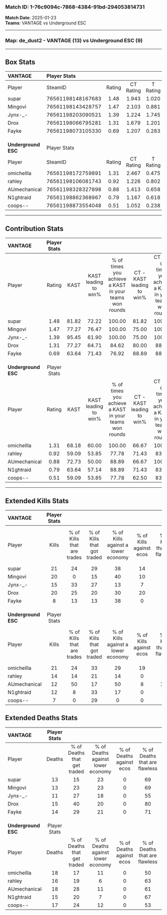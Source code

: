 ### Match ID: 1-76c9094c-7868-4384-91bd-294053814731  
**Match Date**: 2025-01-23  
**Teams**: VANTAGE vs Underground ESC  

---  

### **Map**: de_dust2 - VANTAGE (13) vs Underground ESC (9)  
---  

## Box Stats  

| **VANTAGE**         | Player Stats      |        |           |          |       |       |       |         |        |      |     |
| :- | :- | :-: | :-: | :-: | :-: | :-: | :-: | :-: | :-: | :-: | :-: |
| Player              | SteamID           | Rating | CT Rating | T Rating | KAST  |  ADR  | Kills | Assists | Deaths | K/D  | HS% |
| supar               | 76561198148167683 |  1.48  |   1.943   |  1.020   | 81.82 | 88.6  |  21   |    5    |   13   | 1.62 | 57  |
| Mingovi             | 76561198143428757 |  1.47  |   2.103   |  0.881   | 77.27 | 98.7  |  20   |   13    |   13   | 1.54 | 60  |
| Jynx-_-             | 76561198203090521 |  1.39  |   1.224   |  1.745   | 95.45 | 82.6  |  15   |    9    |   11   | 1.36 | 53  |
| Drox                | 76561198066795281 |  1.31  |   1.679   |  1.201   | 77.27 | 74.8  |  20   |    4    |   15   | 1.33 | 60  |
| Fayke               | 76561198073105330 |  0.69  |   1.207   |  0.283   | 63.64 | 50.4  |   8   |    6    |   14   | 0.57 | 75  |
|                     |                   |        |           |          |       |       |       |         |        |      |     |
|                     |                   |        |           |          |       |       |       |         |        |      |     |
|                     |                   |        |           |          |       |       |       |         |        |      |     |
| **Underground ESC** | Player Stats      |        |           |          |       |       |       |         |        |      |     |
| Player              | SteamID           | Rating | CT Rating | T Rating | KAST  |  ADR  | Kills | Assists | Deaths | K/D  | HS% |
| omichellla          | 76561198172759891 |  1.31  |   2.467   |  0.475   | 68.18 | 104.0 |  21   |    6    |   18   | 1.17 | 42  |
| rahley              | 76561198106081743 |  0.92  |   1.226   |  0.802   | 59.09 | 78.3  |  14   |    3    |   16   | 0.88 | 50  |
| AUmechanical        | 76561198328327898 |  0.88  |   1.413   |  0.658   | 72.73 | 64.7  |  12   |   10    |   18   | 0.67 | 41  |
| N1ghtraid           | 76561198862368967 |  0.79  |   1.167   |  0.618   | 63.64 | 49.7  |  12   |    0    |   15   | 0.80 | 33  |
| coops--             | 76561198873554048 |  0.51  |   1.052   |  0.238   | 59.09 | 47.1  |   7   |    1    |   17   | 0.41 | 57  |
---  

## Contribution Stats  

| **VANTAGE**         | Player Stats |       |                      |                                                        |                           |                                                             |                          |                                                            |
| :- | :-: | :-: | :-: | :-: | :-: | :-: | :-: | :-: |
| Player              |    Rating    | KAST  | KAST leading to win% | % of times you achieve a KAST in your teams won rounds | CT - KAST leading to win% | CT - % of times you achieve a KAST in your teams won rounds | T - KAST leading to win% | T - % of times you achieve a KAST in your teams won rounds |
| supar               |     1.48     | 81.82 |        72.22         |                         100.00                         |           81.82           |                           100.00                            |          57.14           |                           100.00                           |
| Mingovi             |     1.47     | 77.27 |        76.47         |                         100.00                         |           75.00           |                           100.00                            |          80.00           |                           100.00                           |
| Jynx-_-             |     1.39     | 95.45 |        61.90         |                         100.00                         |           75.00           |                           100.00                            |          44.44           |                           100.00                           |
| Drox                |     1.31     | 77.27 |        64.71         |                         84.62                          |           80.00           |                            88.89                            |          42.86           |                           75.00                            |
| Fayke               |     0.69     | 63.64 |        71.43         |                         76.92                          |           88.89           |                            88.89                            |          40.00           |                           50.00                            |
|                     |              |       |                      |                                                        |                           |                                                             |                          |                                                            |
|                     |              |       |                      |                                                        |                           |                                                             |                          |                                                            |
|                     |              |       |                      |                                                        |                           |                                                             |                          |                                                            |
| **Underground ESC** | Player Stats |       |                      |                                                        |                           |                                                             |                          |                                                            |
| Player              |    Rating    | KAST  | KAST leading to win% | % of times you achieve a KAST in your teams won rounds | CT - KAST leading to win% | CT - % of times you achieve a KAST in your teams won rounds | T - KAST leading to win% | T - % of times you achieve a KAST in your teams won rounds |
| omichellla          |     1.31     | 68.18 |        60.00         |                         100.00                         |           66.67           |                           100.00                            |          50.00           |                           100.00                           |
| rahley              |     0.92     | 59.09 |        53.85         |                         77.78                          |           71.43           |                            83.33                            |          33.33           |                           66.67                            |
| AUmechanical        |     0.88     | 72.73 |        50.00         |                         88.89                          |           66.67           |                           100.00                            |          28.57           |                           66.67                            |
| N1ghtraid           |     0.79     | 63.64 |        57.14         |                         88.89                          |           71.43           |                            83.33                            |          42.86           |                           100.00                           |
| coops--             |     0.51     | 59.09 |        53.85         |                         77.78                          |           62.50           |                            83.33                            |          40.00           |                           66.67                            |
---  

## Extended Kills Stats  

| **VANTAGE**         | Player Stats |                            |                            |                                    |                         |                              |                                 |                                       |                    |           |
| :- | :-: | :-: | :-: | :-: | :-: | :-: | :-: | :-: | :-: | :-: |
| Player              |    Kills     | % of Kills that are trades | % of Kills that got traded | % of Kills against a lower economy | % of Kills against ecos | % of Kills that are flawless | % of Kills that are close duels | % of Kills that are assisted by flash | Pistol Round Kills | AWP Kills |
| supar               |      21      |             24             |             29             |                 38                 |           14            |              62              |                5                |                  14                   |         0          |     2     |
| Mingovi             |      20      |             0              |             15             |                 40                 |           10            |              60              |                5                |                  10                   |         3          |     3     |
| Jynx-_-             |      15      |             33             |             27             |                 13                 |            7            |              47              |                7                |                   7                   |         0          |     3     |
| Drox                |      20      |             25             |             20             |                 30                 |           20            |              55              |                0                |                   5                   |         0          |     1     |
| Fayke               |      8       |             13             |             13             |                 38                 |            0            |              75              |               13                |                  13                   |         0          |     1     |
|                     |              |                            |                            |                                    |                         |                              |                                 |                                       |                    |           |
|                     |              |                            |                            |                                    |                         |                              |                                 |                                       |                    |           |
|                     |              |                            |                            |                                    |                         |                              |                                 |                                       |                    |           |
| **Underground ESC** | Player Stats |                            |                            |                                    |                         |                              |                                 |                                       |                    |           |
| Player              |    Kills     | % of Kills that are trades | % of Kills that got traded | % of Kills against a lower economy | % of Kills against ecos | % of Kills that are flawless | % of Kills that are close duels | % of Kills that are assisted by flash | Pistol Round Kills | AWP Kills |
| omichellla          |      21      |             24             |             33             |                 29                 |           19            |              86              |                5                |                   0                   |         0          |     0     |
| rahley              |      14      |             14             |             21             |                 14                 |            0            |              64              |                7                |                  29                   |         0          |     2     |
| AUmechanical        |      12      |             50             |             17             |                 50                 |            8            |             100              |                0                |                   0                   |         0          |     0     |
| N1ghtraid           |      12      |             8              |             33             |                 17                 |            0            |              50              |                8                |                   0                   |         3          |     0     |
| coops--             |      7       |             0              |             29             |                 0                  |            0            |              14              |                0                |                   0                   |         0          |     0     |
## Extended Deaths Stats  

| **VANTAGE**         | Player Stats |                             |                                   |                          |                               |                            |                           |               |
| :- | :-: | :-: | :-: | :-: | :-: | :-: | :-: | :-: |
| Player              |    Deaths    | % of Deaths that get traded | % of Deaths against lower economy | % of Deaths against ecos | % of Deaths that are flawless | % of Deaths that are close | % of Deaths while blinded | Deaths to AWP |
| supar               |      13      |             15              |                23                 |            0             |              69               |             8              |             0             |       0       |
| Mingovi             |      13      |             23              |                23                 |            0             |              69               |             0              |             0             |       1       |
| Jynx-_-             |      11      |             27              |                18                 |            0             |              55               |             0              |             0             |       1       |
| Drox                |      15      |             40              |                20                 |            0             |              80               |             7              |            13             |       1       |
| Fayke               |      14      |             29              |                21                 |            0             |              71               |             7              |            14             |       0       |
|                     |              |                             |                                   |                          |                               |                            |                           |               |
|                     |              |                             |                                   |                          |                               |                            |                           |               |
|                     |              |                             |                                   |                          |                               |                            |                           |               |
| **Underground ESC** | Player Stats |                             |                                   |                          |                               |                            |                           |               |
| Player              |    Deaths    | % of Deaths that get traded | % of Deaths against lower economy | % of Deaths against ecos | % of Deaths that are flawless | % of Deaths that are close | % of Deaths while blinded | Deaths to AWP |
| omichellla          |      18      |             17              |                11                 |            0             |              50               |             11             |            11             |       0       |
| rahley              |      16      |             19              |                 6                 |            0             |              63               |             0              |             6             |       0       |
| AUmechanical        |      18      |             28              |                11                 |            0             |              61               |             6              |             0             |       1       |
| N1ghtraid           |      15      |             20              |                 7                 |            0             |              67               |             0              |            20             |       0       |
| coops--             |      17      |             24              |                12                 |            0             |              53               |             6              |            12             |       2       |
